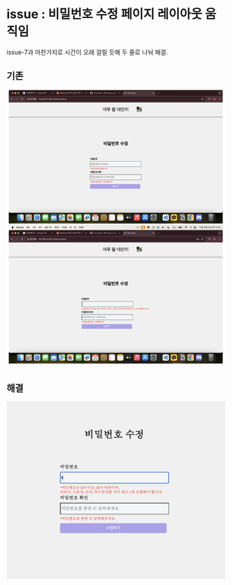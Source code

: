 # issue : 비밀번호 수정 페이지 레이아웃 움직임
issue-7과 마찬가지로 시간이 오래 걸릴 듯해 두 줄로 나눠 해결. 

## 기존
![Alt text](image.png)

## 해결
![Alt text](image-1.png)
